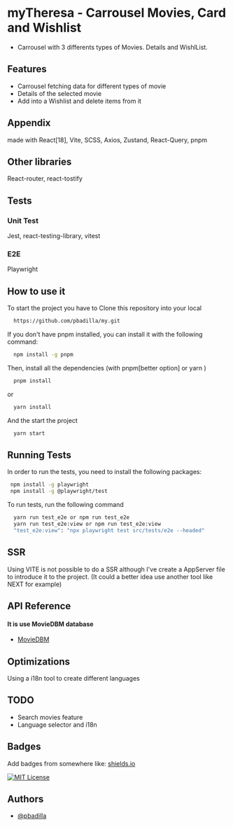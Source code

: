 
# myTheresa - Carrousel Movies, Card and Wishlist

- Carrousel with 3 differents types of Movies. Details and WishlList.

## Features

- Carrousel fetching data for different types of movie
- Details of the selected movie
- Add into a Wishlist and delete items from it

## Appendix

made with React[18], Vite, SCSS, Axios, Zustand, React-Query, pnpm

## Other libraries

React-router, react-tostify

## Tests

### Unit Test

Jest, react-testing-library, vitest

### E2E

 Playwright

## How to use it

To start the project you have to Clone this repository into your local

```bash
  https://github.com/pbadilla/my.git
```

If you don't have pnpm installed, you can install it with the following command:

```bash
  npm install -g pnpm
```

Then, install all the dependencies (with pnpm[better option] or yarn )

```bash
  pnpm install
```

or

```bash
  yarn install
```

And the start the project

```bash
  yarn start
```

## Running Tests

In order to run the tests, you need to install the following packages:

 ```bash
  npm install -g playwright
  npm install -g @playwright/test
 ```

To run tests, run the following command

```bash
  yarn run test_e2e or npm run test_e2e
  yarn run test_e2e:view or npm run test_e2e:view
  "test_e2e:view": "npx playwright test src/tests/e2e --headed"
```

## SSR

Using VITE is not possible to do a SSR although I've create a AppServer file to introduce it to the project. (It could a better idea use another tool like NEXT for example)

## API Reference

#### It is use MovieDBM database

- [MovieDBM](https://www.themoviedb.org/documentation/api)

## Optimizations

Using a i18n tool to create different languages

## TODO

- Search movies feature
- Language selector and i18n

## Badges

Add badges from somewhere like: [shields.io](https://shields.io/)

[![MIT License](https://img.shields.io/badge/License-MIT-green.svg)](https://choosealicense.com/licenses/mit/)

## Authors

- [@pbadilla](https://www.github.com/pbadilla)
